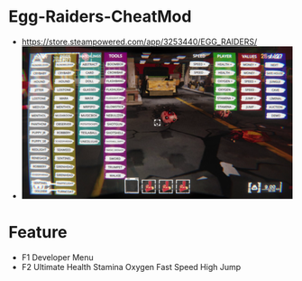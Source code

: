 # Egg-Raiders-CheatMod
- https://store.steampowered.com/app/3253440/EGG_RAIDERS/
- ![](/img/DeveloperMenu.png)

# Feature
- F1 Developer Menu 
- F2 Ultimate Health Stamina Oxygen Fast Speed High Jump